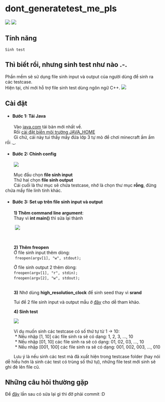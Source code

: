
# dont_generatetest_me_pls
![](https://img.shields.io/badge/java-1.8%2B-orange) ![](https://img.shields.io/badge/window-7%2B-blue)

## Tính năng
	Sinh test 

## Thì biết rồi, nhưng sinh test như nào .-.

Phần mềm sẽ sử dụng file sinh input và output của người dùng để sinh ra các testcase.\
Hiện tại, chỉ mới hỗ trợ file sinh test dùng ngôn ngữ C++.
![](https://i.ibb.co/RgLX0rT/Untitled.png)
ㅤ
## Cài đặt
* #### Bước 1: Tải Java  
&emsp;&emsp;Vào [java.com](https://www.java.com/ "java.com") tải bản mới nhất về.\
&emsp;&emsp;Rồi [cài đặt biến môi trường JAVA_HOME](https://viblo.asia/p/how-to-set-up-java-home-in-window-os-XL6lAvNp5ek "")\
&emsp;&emsp;Gì chứ, cái này tui thấy mấy đứa lớp 3 tự mò để chơi minecraft ầm ầm rồi ._.

* #### Bước 2: Chỉnh config
&emsp;&emsp;![](https://i.ibb.co/1MQhHvx/Untitled1.png)

&emsp;&emsp;Mục đầu chọn **file sinh input**\
&emsp;&emsp;Thứ hai chọn **file sinh output**\
&emsp;&emsp;Cái cuối là thư mục sẽ chứa testcase, nhớ là chọn thư mục **rỗng**, đừng chứa mấy file linh tinh khác.

* #### Bước 3: Set up trên file sinh input và output
&emsp;&emsp;**1) Thêm command line argument**:<br/>
&emsp;&emsp;Thay vì **int main()** thì sửa lại thành
 
 &emsp;&emsp; ![](https://i.ibb.co/5RGwFZp/Untitled.png)
 
 <br/>
 
&emsp;&emsp;**2) Thêm freopen**<br/>
 &emsp;&emsp;Ở file sinh input thêm dòng: <br/> 
&emsp;&emsp; ``` freopen(argv[1], "w", stdout); ```
&emsp;&emsp;<br/>

&emsp;&emsp;Ở file sinh output 2 thêm dòng:<br/>
&emsp;&emsp;```freopen(argv[1], "r", stdin);```<br/>
&emsp;&emsp;```freopen(argv[2], "w", stdout);```<br/>
<br/>

&emsp;&emsp;**3)** Nhớ dùng **high_resolution_clock** để sinh seed thay vì **srand**
 
&emsp;&emsp;Tui để 2 file sinh input và output mẫu ở [đây](https://drive.google.com/drive/folders/1SLv9eGQN5Eh60MwKaBsic2K9VwB4bn71?usp=sharing) cho dễ tham khảo.
 
&emsp;&emsp;**4) Sinh test**
  
  &emsp;&emsp;![](https://i.ibb.co/CKbTJGH/Untitled.png)
  
  &emsp;&emsp;Ví dụ muốn sinh các testcase có số thứ tự từ 1 -> 10:<br/>
  &emsp;&emsp; * Nếu nhập [1, 10] các file sinh ra sẽ có dạng: 1, 2, 3, ..., 10<br/>
  &emsp;&emsp; * Nếu nhập [01, 10] các file sinh ra sẽ có dạng: 01, 02, 03, ..., 10<br/>
  &emsp;&emsp; * Nếu nhập [001, 100] các file sinh ra sẽ có dạng: 001, 002, 003, ..., 010<br/>
 
 &emsp;&emsp;Lưu ý là nếu sinh các test mà đã xuất hiện trong testcase folder (hay nói dễ hiểu hơn là sinh các test có trùng số thứ tự), những file test mới sinh sẽ ghi đè lên file cũ. 
 
 
## Những câu hỏi thường gặp
Để [đây](https://docs.google.com/document/d/1w9JIjzzNQg1ZDh0nMADl1f9dTTImvJUBrhCzo2S_EGM/edit?usp=sharing) lần sau có sửa lại gì thì đỡ phải commit :D
